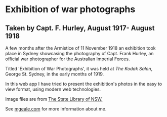 # Exhibition of war photographs

## Taken by Capt. F. Hurley, August 1917- August 1918

A few months after the Armistice of 11 November 1918 an exhibition took place in Sydney showcasing the photography of Capt. Frank Hurley, an official war photographer for the Australian Imperial Forces.

Titled 'Exhibition of War Photographs', it was held at <i>The Kodak Salon</i>, George St. Sydney, in the early months of 1919.

In this web app I have tried to present the exhibition's photos in the easy to view format, using modern web technologies.

Image files are from <a target="_blank" href="http://archival-classic.sl.nsw.gov.au/item/itemDetailPaged.aspx?itemID=423850">The State Library of NSW.</a>

See <a href="/">mgeale.com</a> for more information about me.
